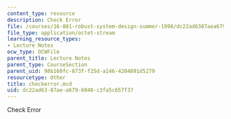 ```yaml
---
content_type: resource
description: Check Error
file: /courses/16-881-robust-system-design-summer-1998/dc22ad6387aea6796040c3fa5c657f37_checkerror.mcd
file_type: application/octet-stream
learning_resource_types:
- Lecture Notes
ocw_type: OCWFile
parent_title: Lecture Notes
parent_type: CourseSection
parent_uid: 98b160fc-873f-f25d-a146-4204891d5279
resourcetype: Other
title: checkerror.mcd
uid: dc22ad63-87ae-a679-6040-c3fa5c657f37
---
```

Check Error

